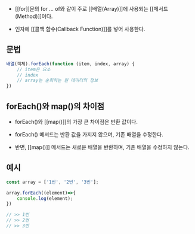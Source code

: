 - [[for]]문의 for ... of와 같이 주로 [[배열(Array)]]에 사용되는 [[메서드(Method)]]이다.

- 인자에 [[콜백 함수(Callback Function)]]를 넣어 사용한다.


## 문법

```js
배열(객체).forEach(function (item, index, array) {
	// item은 요소
	// index
	// array는 순회하는 원 데이터의 정보
})
```


## forEach()와 map()의 차이점

- forEach()와 [[map()]]의 가장 큰 차이점은 반환 값이다.
- forEach() 메서드는 반환 값을 가지지 않으며, 기존 배열을 수정한다. 

- 반면, [[map()]] 메서드는 새로운 배열을 반환하며, 기존 배열을 수정하지 않는다.


## 예시

```javascript
const array = ['1번', '2번', '3번'];

array.forEach((element)=>{
	console.log(element);
})

// >> 1번
// >> 2번
// >> 3번
```
